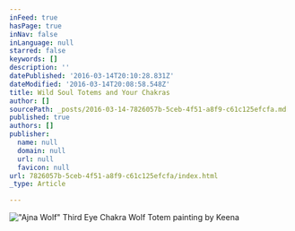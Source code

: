 ```yaml
---
inFeed: true
hasPage: true
inNav: false
inLanguage: null
starred: false
keywords: []
description: ''
datePublished: '2016-03-14T20:10:28.831Z'
dateModified: '2016-03-14T20:08:58.548Z'
title: Wild Soul Totems and Your Chakras
author: []
sourcePath: _posts/2016-03-14-7826057b-5ceb-4f51-a8f9-c61c125efcfa.md
published: true
authors: []
publisher:
  name: null
  domain: null
  url: null
  favicon: null
url: 7826057b-5ceb-4f51-a8f9-c61c125efcfa/index.html
_type: Article

---
```

!["Ajna Wolf" Third Eye Chakra Wolf Totem painting by Keena](https://s3-us-west-2.amazonaws.com/the-grid-img/p/70692cda786a3dc8a453b372bd808a768d7857cf.jpg)